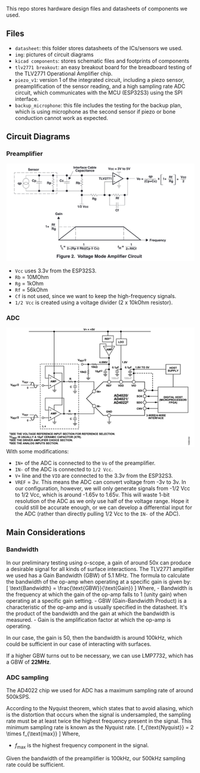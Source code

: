 This repo stores hardware design files and datasheets of components we used.

## Files
- `datasheet`: this folder stores datasheets of the ICs/sensors we used.
- `img`: pictures of circuit diagrams
- `kicad components`: stores schematic files and footprints of components
- `tlv2771 breakout`: an easy breakout board for the breadboard testing of the TLV2771 Operational Amplifier chip.
- `piezo_v1`: version 1 of the integrated circuit, including a piezo sensor, preamplification of the sensor reading, and a high sampling rate ADC circuit, which communicates with the MCU (ESP32S3) using the SPI interface.
- `backup_microphone`: this file includes the testing for the backup plan, which is using microphone as the second sensor if piezo or bone conduction cannot work as expected.

## Circuit Diagrams
### Preamplifier 
![tlv2771](./img/tlv2771.png)
- `Vcc` uses 3.3v from the ESP32S3.
- `Rb` = 10MOhm
- `Rg` = 1kOhm
- `Rf` = 56kOhm
- `Cf` is not used, since we want to keep the high-frequency signals.
- `1/2 Vcc` is created using a voltage divider (2 x 10kOhm resistor).

### ADC 
![Alt text](./img/ad4022.png)
With some modifications:
- `IN+` of the ADC is connected to the `Vo` of the preamplifier.
- `IN-` of the ADC is connected to `1/2 Vcc`.
- `V+` line and the `VIO` are connected to the 3.3v from the ESP32S3.
- `VREF` = 3v. This means the ADC can convert voltage from -3v to 3v. In our configuration, however, we will only generate signals from -1/2 Vcc to 1/2 Vcc, which is around -1.65v to 1.65v. This will waste 1-bit resolution of the ADC as we only use half of the voltage range. Hope it could still be accurate enough, or we can develop a differential input for the ADC (rather than directly pulling 1/2 Vcc to the `IN-` of the ADC).

## Main Considerations
### Bandwidth
In our preliminary testing using o-scope, a gain of around 50x can produce a desirable signal for all kinds of surface interactions. The TLV2771 amplifier we used has a Gain Bandwidth (GBW) of 5.1 MHz. The formula to calculate the bandwidth of the op-amp when operating at a specific gain is given by:
\[ \text{Bandwidth} = \frac{\text{GBW}}{\text{Gain}} \]
Where,
    - Bandwidth is the frequency at which the gain of the op-amp falls to 1 (unity gain) when operating at a specific gain setting.
    - GBW (Gain-Bandwidth Product) is a characteristic of the op-amp and is usually specified in the datasheet. It's the product of the bandwidth and the gain at which the bandwidth is measured.
    - Gain is the amplification factor at which the op-amp is operating.

In our case, the gain is 50, then the bandwidth is around 100kHz, which could be sufficient in our case of interacting with surfaces.

If a higher GBW turns out to be necessary, we can use LMP7732, which has a GBW of __22MHz__.

### ADC sampling
The AD4022 chip we used for ADC has a maximum sampling rate of around 500kSPS. 

According to the Nyquist theorem, which states that to avoid aliasing, which is the distortion that occurs when the signal is undersampled, the sampling rate must be at least twice the highest frequency present in the signal. This minimum sampling rate is known as the Nyquist rate.
\[ f_{\text{Nyquist}} = 2 \times f_{\text{max}} \]
Where,
 - $f_{\text{max}}$ is the highest frequency component in the signal.

 Given the bandwidth of the preamplifier is 100kHz, our 500kHz sampling rate could be sufficient.
